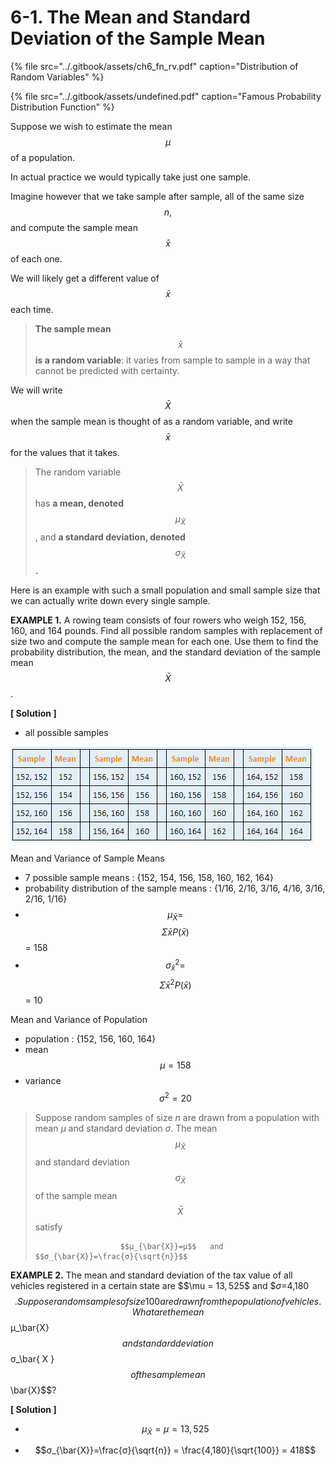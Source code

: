 # 6-1. The Mean and Standard Deviation of the Sample Mean

{% file src="../.gitbook/assets/ch6\_fn\_rv.pdf" caption="Distribution of Random Variables" %}

{% file src="../.gitbook/assets/undefined.pdf" caption="Famous Probability Distribution Function" %}

Suppose we wish to estimate the mean $$μ$$ of a population. 

In actual practice we would typically take just one sample. 

Imagine however that we take sample after sample, all of the same size $$n,$$ and compute the sample mean $$\bar{x}$$ of each one. 

We will likely get a different value of $$\bar{x}$$ each time. 

> **The sample mean** $$\bar{x}$$  **is a random variable**: it varies from sample to sample in a way that cannot be predicted with certainty.

We will write $$\bar{X}$$ when the sample mean is thought of as a random variable, and write $$\bar{x}$$ for the values that it takes. 

> The random variable $$\bar{X}$$ has **a mean, denoted** $$μ_\bar{X}$$ , and **a standard deviation, denoted** $$ σ_ \bar {X}$$ **.**

Here is an example with such a small population and small sample size that we can actually write down every single sample.

**EXAMPLE 1.** A rowing team consists of four rowers who weigh 152, 156, 160, and 164 pounds. Find all possible random samples with replacement of size two and compute the sample mean for each one. Use them to find the probability distribution, the mean, and the standard deviation of the sample mean $$\bar{X}$$ .

**\[ Solution \]**

* all possible samples

![](../.gitbook/assets/image%20%28169%29.png)

Mean and Variance of Sample Means

* 7 possible sample means : {152, 154, 156, 158, 160, 162, 164}
* probability distribution of the sample means :  {1/16, 2/16, 3/16, 4/16, 3/16, 2/16, 1/16}
* $$\mu_\bar{X} =  $$ $$\Sigma \bar{x}P(\bar{x})$$ = 158
* $$\sigma_\bar{x} ^2 =$$ $$\Sigma \bar{x}^2P(\bar{x}) $$  = 10

Mean and Variance of Population

* population : {152, 156, 160, 164}
* mean $$\mu = 158$$ 
* variance $$\sigma ^2 = 20$$ 



> Suppose random samples of size _n_ are drawn from a population with mean _μ_ and standard deviation _σ_. The mean $$μ_\bar{X}$$ and standard deviation $$σ_\bar{X}$$ of the sample mean $$\bar{X}$$ satisfy 
>
>                        $$μ_{\bar{X}}=μ$$   and   $$σ_{\bar{X}}=\frac{σ}{\sqrt{n}}$$

  
**EXAMPLE 2.** The mean and standard deviation of the tax value of all vehicles registered in a certain state are $$\mu = $13,525$$ and  $$σ=$4,180$$ . Suppose random samples of size 100 are drawn from the population of vehicles. What are the mean $$μ_\bar{X}$$ and standard deviation  $$σ_\bar{ X } $$ of the sample mean $$\bar{X}$$?

**\[ Solution \]**

*  $$μ_{\bar{X}}=μ = 13,525$$

*   $$σ_{\bar{X}}=\frac{σ}{\sqrt{n}} = \frac{4,180}{\sqrt{100}} = 418$$





